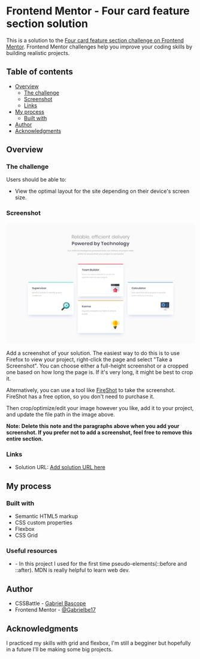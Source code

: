 # Frontend Mentor - Four card feature section solution

This is a solution to the [Four card feature section challenge on Frontend Mentor](https://www.frontendmentor.io/challenges/four-card-feature-section-weK1eFYK). Frontend Mentor challenges help you improve your coding skills by building realistic projects. 

## Table of contents

- [Overview](#overview)
  - [The challenge](#the-challenge)
  - [Screenshot](#screenshot)
  - [Links](#links)
- [My process](#my-process)
  - [Built with](#built-with)
- [Author](#author)
- [Acknowledgments](#acknowledgments)


## Overview

### The challenge

Users should be able to:

- View the optimal layout for the site depending on their device's screen size.

### Screenshot

![](/design/desktop-design.jpg)

Add a screenshot of your solution. The easiest way to do this is to use Firefox to view your project, right-click the page and select "Take a Screenshot". You can choose either a full-height screenshot or a cropped one based on how long the page is. If it's very long, it might be best to crop it.

Alternatively, you can use a tool like [FireShot](https://getfireshot.com/) to take the screenshot. FireShot has a free option, so you don't need to purchase it. 

Then crop/optimize/edit your image however you like, add it to your project, and update the file path in the image above.

**Note: Delete this note and the paragraphs above when you add your screenshot. If you prefer not to add a screenshot, feel free to remove this entire section.**

### Links

- Solution URL: [Add solution URL here](https://your-solution-url.com)

## My process

### Built with

- Semantic HTML5 markup
- CSS custom properties
- Flexbox
- CSS Grid


### Useful resources

- [](https://developer.mozilla.org/en-US/docs/Web/CSS/Pseudo-elements) - In this project I used for the first time pseudo-elements(::before and ::after). MDN is really helpful to learn web dev.


## Author

- CSSBattle - [Gabriel Bascope](https://cssbattle.dev/player/PBjYmNyINQfDCbghVQcX5KV2EA52)
- Frontend Mentor - [@Gabrielbe17](https://www.frontendmentor.io/profile/Gabrielbe17)


## Acknowledgments

I practiced my skills with grid and flexbox, I'm still a begginer but hopefully in a future I'll be making some big projects.